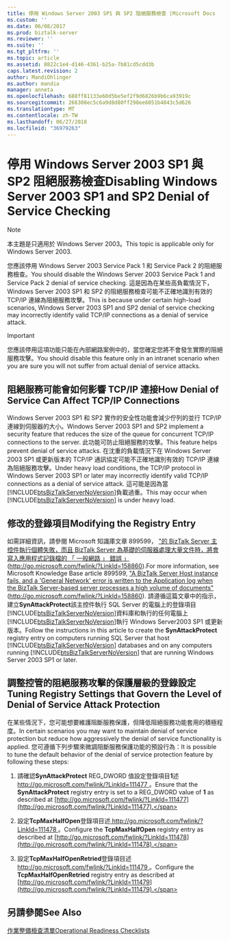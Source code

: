 ```yaml
---
title: 停用 Windows Server 2003 SP1 與 SP2 阻絕服務檢查 |Microsoft Docs
ms.custom: ''
ms.date: 06/08/2017
ms.prod: biztalk-server
ms.reviewer: ''
ms.suite: ''
ms.tgt_pltfrm: ''
ms.topic: article
ms.assetid: 8822c1e4-d146-4361-b25a-7b81cd5cdd3b
caps.latest.revision: 2
author: MandiOhlinger
ms.author: mandia
manager: anneta
ms.openlocfilehash: 688ff81133e60d5be5ef2f9d6826b9b6ca93919c
ms.sourcegitcommit: 266308ec5c6a9d8d80ff298ee6051b4843c5d626
ms.translationtype: MT
ms.contentlocale: zh-TW
ms.lasthandoff: 06/27/2018
ms.locfileid: "36979263"
---
```

# <a name="disabling-windows-server-2003-sp1-and-sp2-denial-of-service-checking"></a><span data-ttu-id="629fd-102">停用 Windows Server 2003 SP1 與 SP2 阻絕服務檢查</span><span class="sxs-lookup"><span data-stu-id="629fd-102">Disabling Windows Server 2003 SP1 and SP2 Denial of Service Checking</span></span>
> [!NOTE]  
>  <span data-ttu-id="629fd-103">本主題是只適用於 Windows Server 2003。</span><span class="sxs-lookup"><span data-stu-id="629fd-103">This topic is applicable only for Windows Server 2003.</span></span>  
  
 <span data-ttu-id="629fd-104">您應該停用 Windows Server 2003 Service Pack 1 和 Service Pack 2 的阻絕服務檢查。</span><span class="sxs-lookup"><span data-stu-id="629fd-104">You should disable the Windows Server 2003 Service Pack 1 and Service Pack 2 denial of service checking.</span></span> <span data-ttu-id="629fd-105">這是因為在某些高負載情況下，Windows Server 2003 SP1 和 SP2 的阻絕服務檢查可能不正確地識別有效的 TCP/IP 連線為阻絕服務攻擊。</span><span class="sxs-lookup"><span data-stu-id="629fd-105">This is because under certain high-load scenarios, Windows Server 2003 SP1 and SP2 denial of service checking may incorrectly identify valid TCP/IP connections as a denial of service attack.</span></span>  
  
> [!IMPORTANT]  
>  <span data-ttu-id="629fd-106">您應該停用這項功能只能在內部網路案例中的，當您確定您將不會發生實際的阻絕服務攻擊。</span><span class="sxs-lookup"><span data-stu-id="629fd-106">You should disable this feature only in an intranet scenario when you are sure you will not suffer from actual denial of service attacks.</span></span>  
  
## <a name="how-denial-of-service-can-affect-tcpip-connections"></a><span data-ttu-id="629fd-107">阻絕服務可能會如何影響 TCP/IP 連接</span><span class="sxs-lookup"><span data-stu-id="629fd-107">How Denial of Service Can Affect TCP/IP Connections</span></span>  
 <span data-ttu-id="629fd-108">Windows Server 2003 SP1 和 SP2 實作的安全性功能會減少佇列的並行 TCP/IP 連線到伺服器的大小。</span><span class="sxs-lookup"><span data-stu-id="629fd-108">Windows Server 2003 SP1 and SP2 implement a security feature that reduces the size of the queue for concurrent TCP/IP connections to the server.</span></span> <span data-ttu-id="629fd-109">此功能可防止阻絕服務的攻擊。</span><span class="sxs-lookup"><span data-stu-id="629fd-109">This feature helps prevent denial of service attacks.</span></span> <span data-ttu-id="629fd-110">在沈重的負載情況下在 Windows Server 2003 SP1 或更新版本的 TCP/IP 通訊協定可能不正確地識別有效的 TCP/IP 連線為阻絕服務攻擊。</span><span class="sxs-lookup"><span data-stu-id="629fd-110">Under heavy load conditions, the TCP/IP protocol in Windows Server 2003 SP1 or later may incorrectly identify valid TCP/IP connections as a denial of service attack.</span></span> <span data-ttu-id="629fd-111">這可能是因為當[!INCLUDE[btsBizTalkServerNoVersion](../includes/btsbiztalkservernoversion-md.md)]負載過重。</span><span class="sxs-lookup"><span data-stu-id="629fd-111">This may occur when [!INCLUDE[btsBizTalkServerNoVersion](../includes/btsbiztalkservernoversion-md.md)] is under heavy load.</span></span>  
  
## <a name="modifying-the-registry-entry"></a><span data-ttu-id="629fd-112">修改的登錄項目</span><span class="sxs-lookup"><span data-stu-id="629fd-112">Modifying the Registry Entry</span></span>  
 <span data-ttu-id="629fd-113">如需詳細資訊，請參閱 Microsoft 知識庫文章 899599， ["的 BizTalk Server 主控件執行個體失敗，而且 BizTalk Server 為基礎的伺服器處理大量文件時，將會寫入應用程式記錄檔的 「 一般網路 」 錯誤 」](http://go.microsoft.com/fwlink/?LinkId=158860) (<http://go.microsoft.com/fwlink/?LinkId=158860>).</span><span class="sxs-lookup"><span data-stu-id="629fd-113">For more information, see Microsoft Knowledge Base article 899599, ["A BizTalk Server Host instance fails, and a 'General Network' error is written to the Application log when the BizTalk Server-based server processes a high volume of documents"](http://go.microsoft.com/fwlink/?LinkId=158860) (<http://go.microsoft.com/fwlink/?LinkId=158860>).</span></span> <span data-ttu-id="629fd-114">請遵循這篇文章中的指示，建立**SynAttackProtect**該主控件執行 SQL Server 的電腦上的登錄項目[!INCLUDE[btsBizTalkServerNoVersion](../includes/btsbiztalkservernoversion-md.md)]資料庫和執行的任何電腦上[!INCLUDE[btsBizTalkServerNoVersion](../includes/btsbiztalkservernoversion-md.md)]執行 Windows Server2003 SP1 或更新版本。</span><span class="sxs-lookup"><span data-stu-id="629fd-114">Follow the instructions in this article to create the **SynAttackProtect** registry entry on computers running SQL Server that host [!INCLUDE[btsBizTalkServerNoVersion](../includes/btsbiztalkservernoversion-md.md)] databases and on any computers running [!INCLUDE[btsBizTalkServerNoVersion](../includes/btsbiztalkservernoversion-md.md)] that are running Windows Server 2003 SP1 or later.</span></span>  
  
## <a name="tuning-registry-settings-that-govern-the-level-of-denial-of-service-attack-protection"></a><span data-ttu-id="629fd-115">調整控管的阻絕服務攻擊的保護層級的登錄設定</span><span class="sxs-lookup"><span data-stu-id="629fd-115">Tuning Registry Settings that Govern the Level of Denial of Service Attack Protection</span></span>  
 <span data-ttu-id="629fd-116">在某些情況下，您可能想要維護阻斷服務保護，但降低阻絕服務功能套用的積極程度。</span><span class="sxs-lookup"><span data-stu-id="629fd-116">In certain scenarios you may want to maintain denial of service protection but reduce how aggressively the denial of service functionality is applied.</span></span> <span data-ttu-id="629fd-117">您可遵循下列步驟來微調阻斷服務保護功能的預設行為：</span><span class="sxs-lookup"><span data-stu-id="629fd-117">It is possible to tune the default behavior of the denial of service protection feature by following these steps:</span></span>  
  
1.  <span data-ttu-id="629fd-118">請確認**SynAttackProtect** REG_DWORD 值設定登錄項目**1**述[ http://go.microsoft.com/fwlink/?LinkId=111477 ](http://go.microsoft.com/fwlink/?LinkId=111477)。</span><span class="sxs-lookup"><span data-stu-id="629fd-118">Ensure that the **SynAttackProtect** registry entry is set to a REG_DWORD value of **1** as described at [http://go.microsoft.com/fwlink/?LinkId=111477](http://go.microsoft.com/fwlink/?LinkId=111477).</span></span>  
  
2.  <span data-ttu-id="629fd-119">設定**TcpMaxHalfOpen**登錄項目述[ http://go.microsoft.com/fwlink/?LinkId=111478 ](http://go.microsoft.com/fwlink/?LinkId=111478)。</span><span class="sxs-lookup"><span data-stu-id="629fd-119">Configure the **TcpMaxHalfOpen** registry entry as described at [http://go.microsoft.com/fwlink/?LinkId=111478](http://go.microsoft.com/fwlink/?LinkId=111478).</span></span>  
  
3.  <span data-ttu-id="629fd-120">設定**TcpMaxHalfOpenRetried**登錄項目述[ http://go.microsoft.com/fwlink/?LinkId=111479 ](http://go.microsoft.com/fwlink/?LinkId=111479)。</span><span class="sxs-lookup"><span data-stu-id="629fd-120">Configure the **TcpMaxHalfOpenRetried** registry entry as described at [http://go.microsoft.com/fwlink/?LinkId=111479](http://go.microsoft.com/fwlink/?LinkId=111479).</span></span>  
  
## <a name="see-also"></a><span data-ttu-id="629fd-121">另請參閱</span><span class="sxs-lookup"><span data-stu-id="629fd-121">See Also</span></span>  
 [<span data-ttu-id="629fd-122">作業整備檢查清單</span><span class="sxs-lookup"><span data-stu-id="629fd-122">Operational Readiness Checklists</span></span>](../technical-guides/operational-readiness-checklists.md)